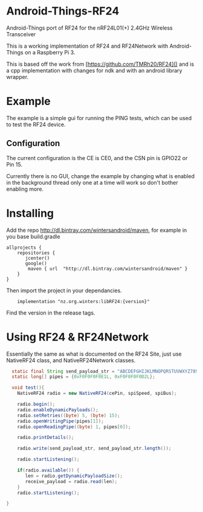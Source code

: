 
# Android-Things-RF24
Android-Things port of RF24 for the nRF24L01(+) 2.4GHz Wireless Transceiver

This is a working implementation of RF24 and RF24Network with Android-Things on a Raspberry Pi 3.

This is based off the work from [https://github.com/TMRh20/RF24]() and is a cpp implementation with changes for ndk and with
an android library wrapper.

# Example
The example is a simple gui for running the PING tests, which can be used to test the RF24 device.

## Configuration
The current configuration is the CE is CE0, and the CSN pin is GPIO22 or Pin 15.

Currently there is no GUI, change the example by changing what is enabled in the background thread
only one at a time will work so don't bother enabling more.

# Installing
Add the repo http://dl.bintray.com/wintersandroid/maven, for example in you base build.gradle
```
allprojects {
    repositories {
       jcenter()
       google()
        maven { url  "http://dl.bintray.com/wintersandroid/maven" }
    }
}
```
Then import the project in your dependancies.

```
    implementation "nz.org.winters:libRF24:{version}"
```

Find the version in the release tags.

# Using RF24 & RF24Network
Essentially the same as what is documented on the RF24 Site, just use NativeRF24 class, and
NativeRF24Network classes.

```java
  static final String send_payload_str = "ABCDEFGHIJKLMNOPQRSTUVWXYZ789012";
  static long[] pipes = {0xF0F0F0F0E1L, 0xF0F0F0F0D2L};

  void test(){
    NativeRF24 radio = new NativeRF24(cePin, spiSpeed, spiBus);

    radio.begin();
    radio.enableDynamicPayloads();
    radio.setRetries((byte) 5, (byte) 15);
    radio.openWritingPipe(pipes[1]);
    radio.openReadingPipe((byte) 1, pipes[0]);

    radio.printDetails();

    radio.write(send_payload_str, send_payload_str.length());

    radio.startListening();

    if(radio.available()) {
       len = radio.getDynamicPayloadSize();
       receive_payload = radio.read(len);
    }
    radio.startListening();

}

```

